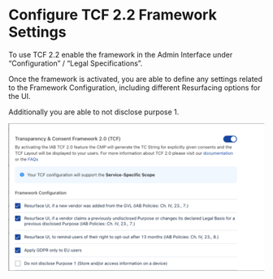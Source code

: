 # Configure TCF 2.2 Framework Settings

To use TCF 2.2 enable the framework in the Admin Interface under “Configuration” / “Legal Specifications”.

Once the framework is activated, you are able to define any settings related to the Framework Configuration, including different Resurfacing options for the UI.

Additionally you are able to not disclose purpose 1.

![Framework Settings](../../../assets/web/tcf2/tcf-framesettings.png)